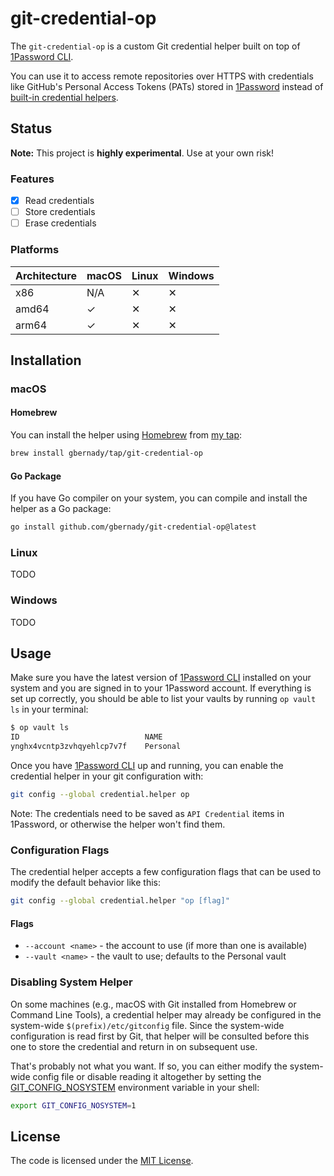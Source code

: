 # git-credential-op

The `git-credential-op` is a custom Git credential helper built on top of [1Password CLI](https://developer.1password.com/docs/cli/get-started/).

You can use it to access remote repositories over HTTPS with credentials like GitHub's Personal Access Tokens (PATs) stored in [1Password](https://1password.com) instead of [built-in credential helpers](https://git-scm.com/book/en/v2/Git-Tools-Credential-Storage).

## Status

**Note:** This project is **highly experimental**. Use at your own risk!

### Features

- [x] Read credentials
- [ ] Store credentials
- [ ] Erase credentials

### Platforms

| Architecture | macOS | Linux | Windows |
|--------------|-------|-------|---------|
| x86          | N/A   | ✕     | ✕       |
| amd64        | ✓     | ✕     | ✕       |
| arm64        | ✓     | ✕     | ✕       |

## Installation

### macOS

#### Homebrew

You can install the helper using [Homebrew](https://brew.sh) from [my tap](https://github.com/gbernady/homebrew-tap):

```sh
brew install gbernady/tap/git-credential-op
```

#### Go Package

If you have Go compiler on your system, you can compile and install the helper as a Go package:

```sh
go install github.com/gbernady/git-credential-op@latest
```

### Linux

TODO

### Windows

TODO

## Usage

Make sure you have the latest version of [1Password CLI](https://developer.1password.com/docs/cli/get-started/) installed on your system and you are signed in to your 1Password account. If everything is set up correctly, you should be able to list your vaults by running `op vault ls` in your terminal:

```sh
$ op vault ls
ID                            NAME
ynghx4vcntp3zvhqyehlcp7v7f    Personal
```

Once you have [1Password CLI](https://developer.1password.com/docs/cli/get-started/) up and running, you can enable the credential helper in your git configuration with:

```sh
git config --global credential.helper op
```

Note: The credentials need to be saved as `API Credential` items in 1Password, or otherwise the helper won't find them.

### Configuration Flags

The credential helper accepts a few configuration flags that can be used to modify the default behavior like this:

```sh
git config --global credential.helper "op [flag]"
```

#### Flags

- `--account <name>` - the account to use (if more than one is available)
- `--vault <name>` - the vault to use; defaults to the Personal vault

### Disabling System Helper

On some machines (e.g., macOS with Git installed from Homebrew or Command Line Tools), a credential helper may already be configured in the system-wide `$(prefix)/etc/gitconfig` file. Since the system-wide configuration is read first by Git, that helper will be consulted before this one to store the credential and return in on subsequent use.

That's probably not what you want. If so, you can either modify the system-wide config file or disable reading it altogether by setting the [GIT_CONFIG_NOSYSTEM](https://git-scm.com/docs/git-config#Documentation/git-config.txt-GITCONFIGNOSYSTEM) environment variable in your shell:

```sh
export GIT_CONFIG_NOSYSTEM=1
```

## License

The code is licensed under the [MIT License](./LICENSE).
